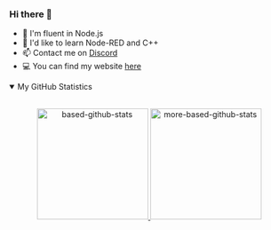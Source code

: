 <h3>Hi there 👋</h3>
<ul>
  <li> 🌱 I'm fluent in Node.js</li></li>
  <li> 🌄 I'd like to learn Node-RED and C++</li>
  <li> 📫 Contact me on <a href="https://www.discord.com/users/542493666296594473">Discord</a></li>
  <li> 💻 You can find my website <a href="https://slushie0.github.io/slushie0/">here</a></li>
</ul>

<details open>
      <summary>My GitHub Statistics</summary>
      <br>
      <p align="center">
        <a href=https://github.com/anuraghazra/github-readme-stats><img
                                                                        alt="based-github-stats"
                                                                        height="200" 
                                                                        src="https://github-readme-stats.vercel.app/api?username=slushie0&show_icons=true&theme=light"
                                                                        </img>
                                                                        </a>
        <a href=https://github.com/anuraghazra/github-readme-stats><img
                                                                        alt="more-based-github-stats"
                                                                        height="200" 
                                                                        src="https://github-readme-stats.vercel.app/api/top-langs/?username=slushie0&theme=light"
                                                                        </img>
                                                                        </a>
      </p>
</details>
